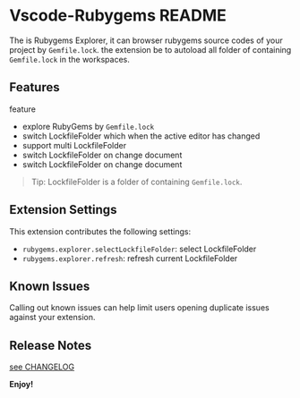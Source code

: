 # Vscode-Rubygems README

The is Rubygems Explorer, it can browser rubygems source codes of your project by `Gemfile.lock`.
the extension be to autoload all folder of containing `Gemfile.lock` in the workspaces.

## Features

feature
- explore RubyGems by `Gemfile.lock`
- switch LockfileFolder which when the active editor has changed
- support multi LockfileFolder
- switch LockfileFolder on change document
- switch LockfileFolder on change document
> Tip: LockfileFolder is a folder of containing `Gemfile.lock`.

## Extension Settings

This extension contributes the following settings:

* `rubygems.explorer.selectLockfileFolder`: select LockfileFolder
* `rubygems.explorer.refresh`: refresh current LockfileFolder

## Known Issues

Calling out known issues can help limit users opening duplicate issues against your extension.

## Release Notes

[see CHANGELOG](./CHANGELOG.md)

**Enjoy!**